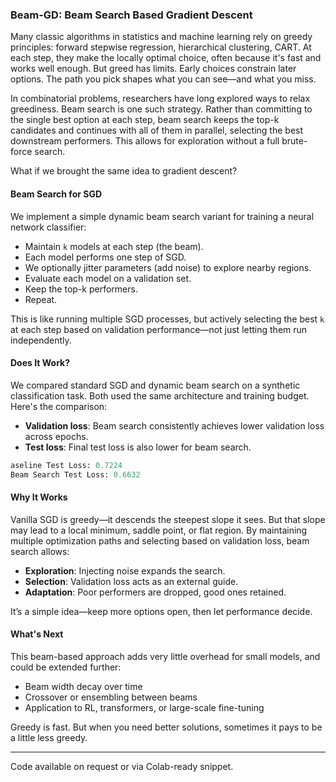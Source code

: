 ### Beam-GD: Beam Search Based Gradient Descent

Many classic algorithms in statistics and machine learning rely on greedy principles: forward stepwise regression, hierarchical clustering, CART. At each step, they make the locally optimal choice, often because it's fast and works well enough. But greed has limits. Early choices constrain later options. The path you pick shapes what you can see—and what you miss.

In combinatorial problems, researchers have long explored ways to relax greediness. Beam search is one such strategy. Rather than committing to the single best option at each step, beam search keeps the top-k candidates and continues with all of them in parallel, selecting the best downstream performers. This allows for exploration without a full brute-force search.

What if we brought the same idea to gradient descent?

#### Beam Search for SGD

We implement a simple dynamic beam search variant for training a neural network classifier:

* Maintain `k` models at each step (the beam).
* Each model performs one step of SGD.
* We optionally jitter parameters (add noise) to explore nearby regions.
* Evaluate each model on a validation set.
* Keep the top-k performers.
* Repeat.

This is like running multiple SGD processes, but actively selecting the best `k` at each step based on validation performance—not just letting them run independently.

#### Does It Work?

We compared standard SGD and dynamic beam search on a synthetic classification task. Both used the same architecture and training budget. Here's the comparison:

* **Validation loss**: Beam search consistently achieves lower validation loss across epochs.
* **Test loss**: Final test loss is also lower for beam search.

```python
aseline Test Loss: 0.7224
Beam Search Test Loss: 0.6632
```

#### Why It Works

Vanilla SGD is greedy—it descends the steepest slope it sees. But that slope may lead to a local minimum, saddle point, or flat region. By maintaining multiple optimization paths and selecting based on validation loss, beam search allows:

* **Exploration**: Injecting noise expands the search.
* **Selection**: Validation loss acts as an external guide.
* **Adaptation**: Poor performers are dropped, good ones retained.

It’s a simple idea—keep more options open, then let performance decide.

#### What's Next

This beam-based approach adds very little overhead for small models, and could be extended further:

* Beam width decay over time
* Crossover or ensembling between beams
* Application to RL, transformers, or large-scale fine-tuning

Greedy is fast. But when you need better solutions, sometimes it pays to be a little less greedy.

---

Code available on request or via Colab-ready snippet.
